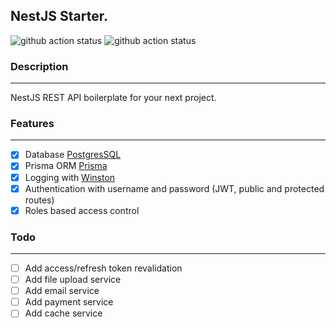 ## NestJS Starter.

![github action status](https://github.com/Dan86de/nestjs-starter/actions/workflows/deploy.yml/badge.svg)
![github action status](https://github.com/Dan86de/nestjs-starter/actions/workflows/test.yml/badge.svg)


### Description

---
NestJS REST API boilerplate for your next project.

### Features

---
- [x] Database [PostgresSQL](https://www.postgresql.org/)
- [x] Prisma ORM [Prisma](https://www.prisma.io/)
- [x] Logging with [Winston](https://github.com/winstonjs/winston)
- [x] Authentication with username and password (JWT, public and protected routes)
- [x] Roles based access control

### Todo

---
- [ ] Add access/refresh token revalidation
- [ ] Add file upload service
- [ ] Add email service
- [ ] Add payment service
- [ ] Add cache service
